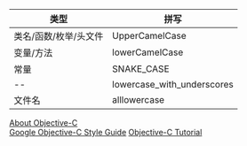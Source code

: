 | 类型                  | 拼写                       |
| --------------------- | -------------------------- |
| 类名/函数/枚举/头文件 | UpperCamelCase             |
| 变量/方法             | lowerCamelCase             |
| 常量                  | SNAKE_CASE                 |
| --                    | lowercase_with_underscores |
| 文件名                | alllowercase               |

[About Objective-C](https://developer.apple.com/library/archive/documentation/Cocoa/Conceptual/ProgrammingWithObjectiveC/Introduction/Introduction.html)  
[Google Objective-C Style Guide](https://google.github.io/styleguide/objcguide.html)
[Objective-C Tutorial](https://www.tutorialspoint.com/objective_c/index.htm)
